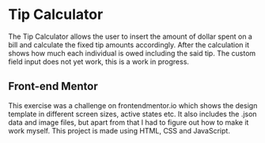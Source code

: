 # Tip Calculator

The Tip Calculator allows the user to insert the amount of dollar spent on a bill and calculate the fixed tip amounts accordingly.
After the calculation it shows how much each individual is owed including the said tip. The custom field input does not yet work, this is a work in progress.

## Front-end Mentor

This exercise was a challenge on frontendmentor.io which shows the design template in different screen sizes, active states etc.
It also includes the .json data and image files, but apart from that I had to figure out how to make it work myself.
This project is made using HTML, CSS and JavaScript.